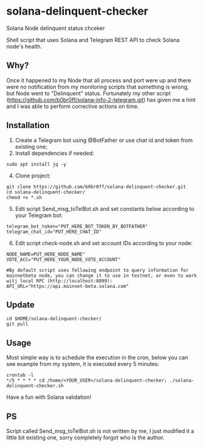 # solana-delinquent-checker
Solana Node delinquent status chceker

Shell script that uses Solana and Telegram REST API to check Solana node's health.

## Why?
Once it happened to my Node that all process and port were up and there were no notification from my monitoring scripts that something is wrong, but Node went to "Delinquent" status. Fortunately my other script (https://github.com/b0br0ff/solana-info-2-telegram.git) has given me a hint and I was able to perform corrective actions on time. 

## Installation
1. Create a Telegram bot using @BotFather or use chat id and token from existing one;
2. Install dependencies if needed: 
```
sudo apt install jq -y
```
4. Clone project: 
```
git clone https://github.com/b0br0ff/solana-delinquent-checker.git
cd solana-delinquent-checker/
chmod +x *.sh
```
5. Edit script Send_msg_toTelBot.sh and set constants below according to your Telegram bot: 
```
telegram_bot_token="PUT_HERE_BOT_TOKEN_BY_BOTFATHER"
telegram_chat_id="PUT_HERE_CHAT_ID"
```

6. Edit script check-node.sh and set account IDs according to your node:
```
NODE_NAME=PUT_HERE_NODE_NAME"
VOTE_ACC="PUT_HERE_YOUR_NODE_VOTE_ACCOUNT"

#By default script uses following endpoint to query information for mainnetbeta node, you can change it to use in testnet, or even to work witj local RPC (http://localhost:8899):
API_URL="https://api.mainnet-beta.solana.com"
```

## Update
```
cd $HOME/solana-delinquent-checker/
git pull
```

## Usage
Most simple way is to schedule the execution in the cron, below you can see example from my system, it is executed every 5 minutes:

```
crontab -l
*/5 * * * * cd /home/<YOUR_USER>/solana-delinquent-checker; ./solana-delinquent-checker.sh
```

Have a fun with Solana validation!

## PS
Script called Send_msg_toTelBot.sh is not written by me, I just modified it a little bit existing one, sorry completely forgot who is the author.
